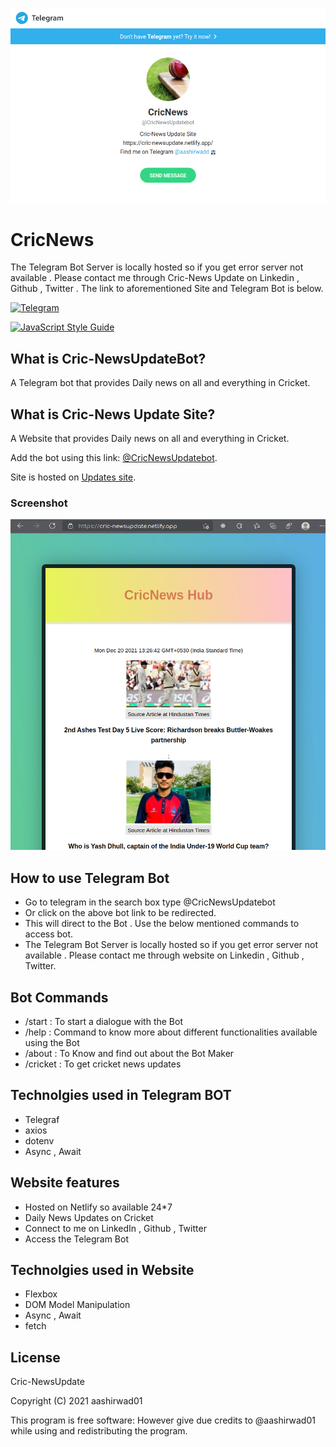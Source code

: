 ![CricNews](https://github.com/aashirwad01/telegrambot_live_cricketscores/blob/a018eb6adf0c04bbb883f5fd2aa9f9bc977c90a0/images/1.png)

# CricNews
The Telegram Bot Server is locally hosted so if you get error server not available . Please contact me through Cric-News Update on Linkedin , Github , Twitter . The link to aforementioned Site and Telegram Bot is below.

[![Telegram](https://img.shields.io/badge/Telegram-%40Tarchivebot-blue.svg?logo=data%3Aimage/png%3Bbase64%2CiVBORw0KGgoAAAANSUhEUgAAABEAAAAOCAYAAADJ7fe0AAAABmJLR0QA/wD/AP%2BgvaeTAAAACXBIWXMAAAsTAAALEwEAmpwYAAAAB3RJTUUH4QgLFTIm0y0eUAAAAk1JREFUKM%2BFU0trFEEQ/qp39pGdTbLmsYFNRMFHBDHEi6AePETB/AG9CBEPgj/Bg3jxF%2BQm3hUEwYuieJFA9CSBiIQIIYZk83Az%2B8jOTM90T3d5WDcmq8QqGrq66qv6uqsa%2BI8s/QwP2bVQZ0Jle71Q31XafGxFyRYdlWA3UBhyMwCAltSjILqSFmJKEO4QwQUABr443cBGqFHMpwEAQ24GXqhu5tOpWwK4BOA8M8PzYxxzMxBEkNpu7oMXt4P9veerXD3QD6UylVgbHWtjVWK4GSj%2Bulbjhh9zrA3H2iShMo8cAHi1tEunitnBzWZ8oT/nzDB4xqH2TZmBxFrsNCRqrQhnykX0ZFJgBhjQcWIWyAvVVJrEDUGYFoQJHHolQt2PsF0PkXYETpb6kE4R7J%2BAYLupJskL1HLOEWfRzgwAEIIQqQQVL4AvFfrdLEYHC3AE7ccAgLVc7cunS2J11z8ntbkaJeYtg40Fo7on8b3SQEsq9LlZHB8uQAjAgg%2BpJf7U5ntAmNlZXKvPtmT8ICUIA709KA%2B4sMz/HIHY8P1SIfNMdA6aUoOIkkYQzQoixDqp9WRTe0wAM8N2LQaw3oje/MXk8/IOEmsHUkQfar7M%2BTJeGR8bvHhipH%2Bsm4Vhrg672RIAiIOOy%2BMj8GNuCkFzxhjEOpELK1tPtMVty6gxt1vODFiLdx2c6K4wPVk2ljGvEvMNwPN71yeejhQyL0NtriXM8/Z3F5Wxr4/8dO8X1osv5pZOd%2BwftfY0r1SD/EZDPt7ci1Y3mrLc8f8CMxFKKFmjT3wAAAAASUVORK5CYII%3D)](https://t.me/CricNewsUpdatebot)

[![JavaScript Style Guide](https://img.shields.io/badge/code_style-standard-brightgreen.svg)](https://standardjs.com)

## What is Cric-NewsUpdateBot?
A Telegram bot that provides Daily news on all and everything in Cricket.

## What is Cric-News Update Site?
A Website that provides Daily news on all and everything in Cricket.

Add the bot using this link: [@CricNewsUpdatebot](https://t.me/Tarchivebot). 

Site is hosted on [Updates site](https://cric-newsupdate.netlify.app/).

### Screenshot
![Cric-news Update Site](https://github.com/aashirwad01/telegrambot_live_cricketscores/blob/08d457416d524ce7d695d47fb5bd2b15662e5166/images/2.png)

## How to use Telegram Bot
- Go to telegram in the search box type @CricNewsUpdatebot
- Or click on the above bot link to be redirected.
- This will direct to the Bot . Use the below mentioned commands to access bot.
- The Telegram Bot Server is locally hosted so if you get error server not available . Please contact me through website on Linkedin , Github , Twitter.

## Bot Commands


- /start : To start a dialogue with the Bot
- /help : Command to know more about different functionalities available using the Bot
- /about : To Know and find out about the Bot Maker
- /cricket : To get cricket news updates

## Technolgies used in Telegram BOT
- Telegraf
- axios
- dotenv
- Async , Await

## Website features
- Hosted on Netlify so available 24*7
- Daily News Updates on Cricket
- Connect to me on LinkedIn , Github , Twitter 
- Access the Telegram Bot

## Technolgies used in Website
- Flexbox
- DOM Model Manipulation
- Async , Await
- fetch



## License
Cric-NewsUpdate

Copyright (C) 2021 aashirwad01

This program is free software: However give due credits to @aashirwad01 while using and redistributing the program.


